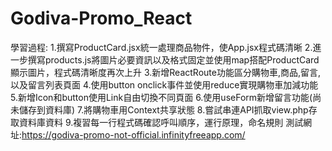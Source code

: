 
# Godiva-Promo_React
學習過程:
1.撰寫ProductCard.jsx統一處理商品物件，使App.jsx程式碼清晰
2.進一步撰寫products.js將圖片必要資訊以及格式固定並使用map搭配ProductCard顯示圖片，程式碼清晰度再次上升
3.新增ReactRoute功能區分購物車,商品,留言,以及留言列表頁面
4.使用button onclick事件並使用reduce實現購物車加減功能
5.新增Icon和button使用Link自由切換不同頁面
6.使用useForm新增留言功能(尚未儲存到資料庫)
7.將購物車用Context共享狀態
8.嘗試串連API抓取view.php存取資料庫資料
9.複習每一行程式碼確認呼叫順序，運行原理，命名規則
測試網址:https://godiva-promo-not-official.infinityfreeapp.com/
